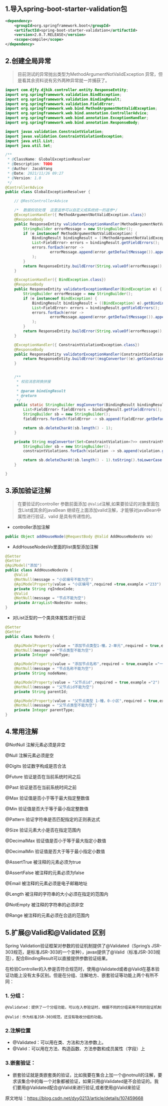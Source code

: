 ## 1.导入spring-boot-starter-validation包

```xml
<dependency>
    <groupId>org.springframework.boot</groupId>
    <artifactId>spring-boot-starter-validation</artifactId>
    <version>2.0.7.RELEASE</version>
    <scope>compile</scope>
</dependency>
```

## 2.创建全局异常

>目前测试的异常抛出类型为MethodArgumentNotValidException 异常，但是看其余资料说有另外两种异常就一并捕获了。

```java
import com.djfy.djhik.controller.entity.ResponseEntity;
import org.springframework.validation.BindException;
import org.springframework.validation.BindingResult;
import org.springframework.validation.FieldError;
import org.springframework.web.bind.MethodArgumentNotValidException;
import org.springframework.web.bind.annotation.ControllerAdvice;
import org.springframework.web.bind.annotation.ExceptionHandler;
import org.springframework.web.bind.annotation.ResponseBody;

import javax.validation.ConstraintViolation;
import javax.validation.ConstraintViolationException;
import java.util.List;
import java.util.Set;

/**
 * @ClassName: GlobalExceptionResolver
 * @Description: TODO
 * @Author: JacobYang
 * @Date: 2021/11/26 09:27
 * @Version: 1.0
 */
@ControllerAdvice
public class GlobalExceptionResolver {

    // @RestControllerAdvice

    /*  数据校验处理  这里返参可以自定义成系统统一的返参*/
    @ExceptionHandler({ MethodArgumentNotValidException.class})
    @ResponseBody
    public ResponseEntity validatorExceptionHandler(MethodArgumentNotValidException e) {
        StringBuilder errorMessage = new StringBuilder();
        if (e instanceof MethodArgumentNotValidException) {
            BindingResult bindingResult = ((MethodArgumentNotValidException) e).getBindingResult();
            List<FieldError> errors = bindingResult.getFieldErrors();
            errors.forEach(error ->
                    errorMessage.append(error.getDefaultMessage()).append(";")
            );
        }
        return ResponseEntity.buildError(String.valueOf(errorMessage));
    }

    @ExceptionHandler({ BindException.class})
    @ResponseBody
    public ResponseEntity validatorExceptionHandler(BindException e) {
        StringBuilder errorMessage = new StringBuilder();
        if (e instanceof BindException) {
            BindingResult bindingResult = ((BindException) e).getBindingResult();
            List<FieldError> errors = bindingResult.getFieldErrors();
            errors.forEach(error ->
                    errorMessage.append(error.getDefaultMessage()).append(";")
            );
        }
        return ResponseEntity.buildError(String.valueOf(errorMessage));
    }

    @ExceptionHandler({ ConstraintViolationException.class})
    @ResponseBody
    public ResponseEntity validatorExceptionHandler(ConstraintViolationException e) {
        return ResponseEntity.buildError((msgConvertor((e).getConstraintViolations())));
    }


    /**
     * 校验消息转换拼接
     *
     * @param bindingResult
     * @return
     */
    public static StringBuilder msgConvertor(BindingResult bindingResult) {
        List<FieldError> fieldErrors = bindingResult.getFieldErrors();
        StringBuilder sb = new StringBuilder();
        fieldErrors.forEach(fieldError -> sb.append(fieldError.getDefaultMessage()).append(","));

        return sb.deleteCharAt(sb.length() - 1);
    }

    private String msgConvertor(Set<ConstraintViolation<?>> constraintViolations) {
        StringBuilder sb = new StringBuilder();
        constraintViolations.forEach(violation -> sb.append(violation.getMessage()).append(","));

        return sb.deleteCharAt(sb.length() - 1).toString().toLowerCase();
    }

}
```

## 3.添加验证注解

>在要验证的controller 参数前面添加 `@Valid`注解,如果要验证的对象里面包含List或其余的javaBean
>继续在上面添加valid注解，才能够对javaBean中属性进行验证，valid 是具有传递性的。

- controller添加注解

```java
public Object addHouseNode(@RequestBody @Valid AddHouseNodesVo vo)
```

- AddHouseNodesVo里面的list类型添加注解

```java
@Setter
@Getter
@ApiModel("添加")
public class AddHouseNodesVo {
    @Valid
    @NotNull(message = "小区编号不能为空")
    @ApiModelProperty(value = "小区编号",required =true,example ="233")
    private String rqIndexCode;
    @Valid
    @NotNull(message = "节点不能为空")
    private ArrayList<NodesVo> nodes;
}
```

- 对List泛型的一个类具体属性进行验证

```java
@Setter
@Getter
public class NodesVo {

    @ApiModelProperty(value = "添加节点类型1-幢，2-单元",required = true,example ="2")
    @NotNull(message = "节点类型不能为空")
    private Integer nodeType;

    @ApiModelProperty(value = "添加节点名称",required = true,example ="一单元")
    @NotNull(message = "节点名称不能为空")
    private String nodeName;

    @ApiModelProperty(value = "父节点id",required = true,example ="2")
    @NotNull(message = "父节点id不能为空")
    private String parentId;

    @ApiModelProperty(value = "父节点类型 1-幢，0-小区",required = true,example ="1")
    @NotNull(message = "父节点类型不能为空")
    private Integer parentType;
}
```

## 4.常用注解

@NotNull 注解元素必须是非空

@Null 注解元素必须是空

@Digits 验证数字构成是否合法

@Future 验证是否在当前系统时间之后

@Past 验证是否在当前系统时间之前

@Max 验证值是否小于等于最大指定整数值

@Min 验证值是否大于等于最小指定整数值

@Pattern 验证字符串是否匹配指定的正则表达式

@Size 验证元素大小是否在指定范围内

@DecimalMax 验证值是否小于等于最大指定小数值

@DecimalMin 验证值是否大于等于最小指定小数值

@AssertTrue 被注释的元素必须为true

@AssertFalse 被注释的元素必须为false

@Email 被注释的元素必须是电子邮箱地址

@Length 被注释的字符串的大小必须在指定的范围内

@NotEmpty 被注释的字符串的必须非空

@Range 被注释的元素必须在合适的范围内

## 5.扩展@Valid和@Validated 区别

Spring Validation验证框架对参数的验证机制提供了@Validated（Spring’s JSR-303规范，是标准JSR-303的一个变种），javax提供了@Valid（标准JSR-303规范），配合BindingResult可以直接提供参数验证结果。

在检验Controller的入参是否符合规范时，使用@Validated或者@Valid在基本验证功能上没有太多区别。但是在分组、注解地方、嵌套验证等功能上两个有所不同：

### 1. 分组：

```
@Validated：提供了一个分组功能，可以在入参验证时，根据不同的分组采用不同的验证机制

@Valid：作为标准JSR-303规范，还没有吸收分组的功能。
```

### 2.注解位置

- @Validated：可以用在类、方法和方法参数上。
- @Valid：可以用在方法、构造函数、方法参数和成员属性（字段）上

### 3.嵌套验证：

- 嵌套验证就是类嵌套类的验证，比如我要在集合上加一个@notnull的注解，要求该集合中的每一个对象都被验证，如果只用@Validated是不会验证的。我们要用@Validated配合@Valid来进行验证,或者使用@Valid来验证



原文地址：https://blog.csdn.net/dyy0213/article/details/107459668